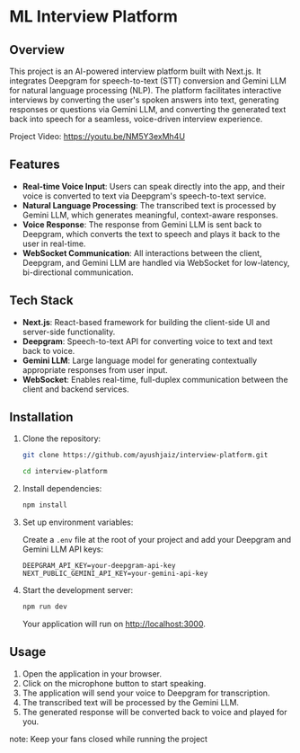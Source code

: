 
# ML Interview Platform

## Overview

This project is an AI-powered interview platform built with Next.js. It integrates Deepgram for speech-to-text (STT) conversion and Gemini LLM for natural language processing (NLP). The platform facilitates interactive interviews by converting the user's spoken answers into text, generating responses or questions via Gemini LLM, and converting the generated text back into speech for a seamless, voice-driven interview experience.

Project Video: https://youtu.be/NM5Y3exMh4U


## Features

- **Real-time Voice Input**: Users can speak directly into the app, and their voice is converted to text via Deepgram's speech-to-text service.
- **Natural Language Processing**: The transcribed text is processed by Gemini LLM, which generates meaningful, context-aware responses.
- **Voice Response**: The response from Gemini LLM is sent back to Deepgram, which converts the text to speech and plays it back to the user in real-time.
- **WebSocket Communication**: All interactions between the client, Deepgram, and Gemini LLM are handled via WebSocket for low-latency, bi-directional communication.

## Tech Stack

- **Next.js**: React-based framework for building the client-side UI and server-side functionality.
- **Deepgram**: Speech-to-text API for converting voice to text and text back to voice.
- **Gemini LLM**: Large language model for generating contextually appropriate responses from user input.
- **WebSocket**: Enables real-time, full-duplex communication between the client and backend services.

## Installation

1. Clone the repository:

   ```bash
   git clone https://github.com/ayushjaiz/interview-platform.git
   
   cd interview-platform
   ```

2. Install dependencies:

   ```bash
   npm install
   ```

3. Set up environment variables:

   Create a `.env` file at the root of your project and add your Deepgram and Gemini LLM API keys:

   ```env
   DEEPGRAM_API_KEY=your-deepgram-api-key
   NEXT_PUBLIC_GEMINI_API_KEY=your-gemini-api-key
   ```

4. Start the development server:

   ```bash
   npm run dev
   ```

   Your application will run on [http://localhost:3000](http://localhost:3000).

## Usage

1. Open the application in your browser.
2. Click on the microphone button to start speaking.
3. The application will send your voice to Deepgram for transcription.
4. The transcribed text will be processed by the Gemini LLM.
5. The generated response will be converted back to voice and played for you.

note: Keep your fans closed while running the project
